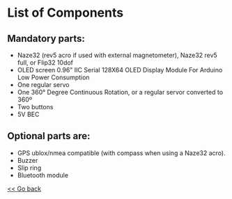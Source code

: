 # List of Components

## Mandatory parts:

- Naze32 (rev5 acro if used with external magnetometer), Naze32 rev5 full, or Flip32 10dof
- OLED screen 0.96" IIC Serial 128X64 OLED Display Module For Arduino Low Power Consumption
- One regular servo
- One 360° Degree Continuous Rotation, or a regular servor converted to 360º
- Two buttons
- 5V BEC
    
## Optional parts are:

- GPS ublox/nmea compatible (with compass when using a Naze32 acro).
- Buzzer
- Slip ring
- Bluetooth module

[<< Go back](https://github.com/raul-ortega/u360gts/blob/master/wiki/index.md)
